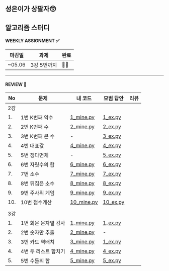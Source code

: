 
## 성은이가 상팔자😙
## 알고리즘 스터디


#### WEEKLY ASSIGNMENT ✅
|마감일|과제|완료|
|---|---|---|
|~05.06| 3강 5번까지|🙆‍♀️|

--------------

#### REVIEW 🌵
|No |문제|내 코드|모범 답안|리뷰|
|--|----|------|---| ---|
|2강| | | | |
|1.|1번 K번째 약수|[1_mine.py](./2강예제/1번_K번째_약수/1_mine.py)|[1_ex.py](./2강예제/1번_K번째_약수/1_ex.py)||
|2.|2번 K번째 수|[2_mine.py](./2강예제/2번_K번째_수/2_mine.py)|[2_ex.py](./2강예제/2번_K번째_수/2_ex.py)||
|3.|3번 K번째 큰 수|-|[3_ex.py](./2강예제/2번_K번째_큰_수/3_ex.py)||
|4.|4번 대표값|[4_mine.py](./2강예제/4번_대표값/4_mine.py)|[4_ex.py](./2강예제/4번_대표값/4_ex.py)||
|5.|5번 정다면체|-|[5_ex.py](./2강예제/5번_정다면체/5_ex.py)||
|6.|6번 자릿수의 합|[6_mine.py](./2강예제/6번_자릿수의_합/6_mine.py)|[6_ex.py](./2강예제/6번_자릿수의_합/6_ex.py)||
|7.|7번 소수|[7_mine.py](./2강예제/7번_소수/7_mine.py)|[7_ex.py](./2강예제/7번_소수/7_ex.py)||
|8.|8번 뒤집은 소수|[8_mine.py](./2강예제/8번_뒤집은_소수/8_mine.py)|[8_ex.py](./2강예제/8번_뒤집은_소수/8_ex.py)||
|9.|9번 주사위 게임|[9_mine.py](./2강예제/9번_주사위_게임/9_mine.py)|[9_ex.py](./2강예제/9번_주사위_게임/9_ex.py)||
|10.|10번 점수계산|[10_mine.py](./2강예제/10번_점수계산/10_mine.py)|[10_ex.py](./2강예제/10번_점수계산/10_ex.py)||
| | | | | |
|3강| | | | |
|1.|1번 회문 문자열 검사|[1_mine.py](./3강예제/1번_회문_문자열_검사/1_mine.py)|[1_ex.py](./3강예제/1번_회문_문자열_검사/1_ex.py)||
|2.|2번 숫자만 추출|[2_mine.py](./3강예제/2번_숫자만_추출/2_mine.py)|-|
|3.|3번 카드 역배치|[3_mine.py](./3강예제/3번_카드_역배치/3_mine.py)|[1_ex.py](./3강예제/3번_카드_역배치/3_ex.py)||
|4.|4번 두 리스트 합치기|[4_mine.py](./3강예제/4번_두_리스트_합치기/4_mine.py)|[4_ex.py](./3강예제/4번_두_리스트_합치기/4_ex.py)||
|5.|5번 수들의 합|[5_mine.py](./3강예제/5번_수들의_합/5_mine.py)|[5_ex.py](./3강예제/5번_수들의_합/5_ex.py)||